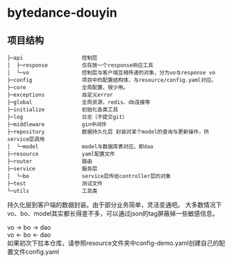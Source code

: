 # bytedance-douyin

## 项目结构
```
├─api                   控制层
│  ├─response           仅存放一个response响应工具
│  └─vo                 控制层与客户端互相传递的对象，分为vo与response vo
├─config                项目中的配置结构体，与resource/config.yaml对应。
├─core                  全局配置，很少用。
├─exceptions            自定义error
├─global                全局资源，redis、db连接等
├─initialize            初始化各类工具
├─log                   日志（不提交git）
├─middleware            gin中间件
├─repository            数据持久化层 封装对某个model的查询与更新操作，供service层调用
│  └─model              model与数据库表对应，即dao
├─resource              yaml配置文件
├─router                路由
├─service               服务层
│  └─bo                 service层传给controller层的对象
├─test                  测试文件
└─utils                 工具类
```
持久化层到客户端的数据封装。由于部分业务简单，灵活变通吧。
大多数情况下vo、bo、model其实都长得差不多，可以通过json的tag屏蔽掉一些敏感信息。

vo -> bo -> dao\
vo <- bo <- dao
\
如果初次下拉本仓库，请参照resource文件夹中config-demo.yaml创建自己的配置文件config.yaml